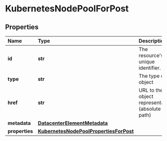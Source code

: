 # KubernetesNodePoolForPost

## Properties

| Name | Type | Description | Notes |
| :--- | :--- | :--- | :--- |
| **id** | **str** | The resource's unique identifier. | \[optional\] \[readonly\] |
| **type** | **str** | The type of object | \[optional\] \[readonly\] |
| **href** | **str** | URL to the object representation \(absolute path\) | \[optional\] \[readonly\] |
| **metadata** | [**DatacenterElementMetadata**](datacenterelementmetadata.md) |  | \[optional\] |
| **properties** | [**KubernetesNodePoolPropertiesForPost**](kubernetesnodepoolpropertiesforpost.md) |  |  |

